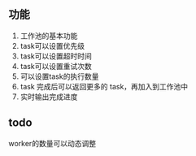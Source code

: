 ## 功能

1. 工作池的基本功能
3. task可以设置优先级
4. task可以设置超时时间
5. task可以设置重试次数
6. 可以设置task的执行数量
7. task 完成后可以返回更多的 task，再加入到工作池中
8. 实时输出完成进度

## todo
worker的数量可以动态调整
